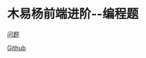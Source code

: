 # 木易杨前端进阶--编程题

[问题](https://muyiy.cn/question/program)

[Github](https://github.com/Advanced-Frontend/Daily-Interview-Question/issues/10)